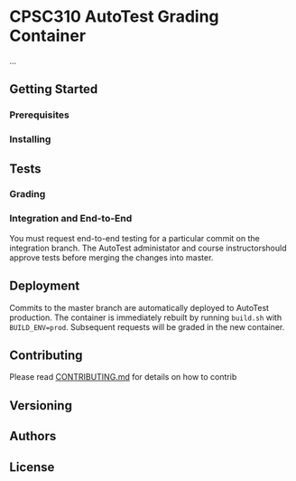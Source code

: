 # CPSC310 AutoTest Grading Container

...

## Getting Started

### Prerequisites

### Installing

## Tests

### Grading

### Integration and End-to-End

You must request end-to-end testing for a particular commit on the integration branch. The AutoTest administator and course instructorshould approve tests before merging the changes into master.

## Deployment

Commits to the master branch are automatically deployed to AutoTest production. The container is immediately rebuilt by running `build.sh` with `BUILD_ENV=prod`. Subsequent requests will be graded in the new container.

## Contributing

Please read [CONTRIBUTING.md]() for details on how to contrib

## Versioning

## Authors

## License